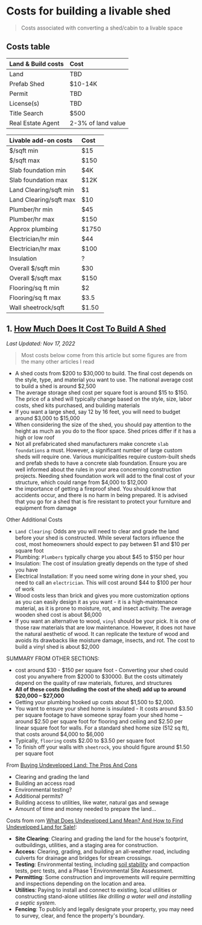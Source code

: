 # Costs for building a livable shed

> Costs associated with converting a shed/cabin to a livable space

## Costs table

| Land & Build costs | Cost               |
| :----------------- | :----------------- |
| Land               | TBD                |
| Prefab Shed        | $10-14K            |
| Permit             | TBD                |
| License(s)         | TBD                |
| Title Search       | $500               |
| Real Estate Agent  | 2-3% of land value |

| Livable add-on costs   | Cost  |
| :--------------------- | :---- |
| $/sqft min             | $15   |
| $/sqft max             | $150  |
| Slab foundation min    | $4K   |
| Slab foundation max    | $12K  |
| Land Clearing/sqft min | $1    |
| Land Clearing/sqft max | $10   |
| Plumber/hr min         | $45   |
| Plumber/hr max         | $150  |
| Approx plumbing        | $1750 |
| Electrician/hr min     | $44   |
| Electrician/hr max     | $100  |
| Insulation             | ?     |
| Overall $/sqft min     | $30   |
| Overall $/sqft max     | $150  |
| Flooring/sq ft min     | $2    |
| Flooring/sq ft max     | $3.5  |
| Wall sheetrock/sqft    | $1.50 |

## 1. [How Much Does It Cost To Build A Shed](https://www.urban-sheds.com/post/cost-to-build-a-shed)

_Last Updated: Nov 17, 2022_

> Most costs below come from this article but some figures are from the many other articles I read

- A shed costs from $200 to $30,000 to build. The final cost depends on the style, type, and material you want to use. The national average cost to build a shed is around $2,500
- The average storage shed cost per square foot is around $15 to $150. The price of a shed will typically change based on the style, size, labor costs, shed kits purchased, and building materials
- If you want a large shed, say 12 by 16 feet, you will need to budget around $3,000 to $15,000
- When considering the size of the shed, you should pay attention to the height as much as you do to the floor space. Shed prices differ if it has a high or low roof
- Not all prefabricated shed manufacturers make concrete `slab foundations` a must. However, a significant number of large custom sheds will require one. Various municipalities require custom-built sheds and prefab sheds to have a concrete slab foundation. Ensure you are well informed about the rules in your area concerning construction projects. Needing shed foundation work will add to the final cost of your structure, which could range from $4,000 to $12,000
- the importance of getting a fireproof shed. You should know that accidents occur, and there is no harm in being prepared. It is advised that you go for a shed that is fire resistant to protect your furniture and equipment from damage

Other Additional Costs

- `Land Clearing`: Odds are you will need to clear and grade the land before your shed is constructed. While several factors influence the cost, most homeowners should expect to pay between $1 and $10 per square foot
- Plumbing: `Plumbers` typically charge you about $45 to $150 per hour
- Insulation: The cost of insulation greatly depends on the type of shed you have
- Electrical Installation: If you need some wiring done in your shed, you need to call an `electrician`. This will cost around $44 to $100 per hour of work
- Wood costs less than brick and gives you more customization options as you can easily design it as you want - it is a high-maintenance material, as it is prone to moisture, rot, and insect activity. The average wooden shed cost is about $6,000
- If you want an alternative to wood, `vinyl` should be your pick. It is one of those raw materials that are low maintenance. However, it does not have the natural aesthetic of wood. It can replicate the texture of wood and avoids its drawbacks like moisture damage, insects, and rot. The cost to build a vinyl shed is about $2,000

SUMMARY FROM OTHER SECTIONS:

- cost around $30 - $150 per square foot - Converting your shed could cost you anywhere from $2000 to $30000. But the costs ultimately depend on the quality of raw materials, fixtures, and structures
- **All of these costs (including the cost of the shed) add up to around $20,000 – $27,000**
- Getting your plumbing hooked up costs about $1,500 to $2,000.
- You want to ensure your shed home is insulated - It costs around $3.50 per square footage to have someone spray foam your shed home – around $2.50 per square foot for flooring and ceiling and $2.50 per linear square foot for walls. For a standard shed home size (512 sq ft), that costs around $4,000 to $6,000
- Typically, `flooring` costs $2.00 to $3.50 per square foot
- To finish off your walls with `sheetrock`, you should figure around $1.50 per square foot

From [Buying Undeveloped Land: The Pros And Cons](https://www.rocketmortgage.com/learn/undeveloped-land)

- Clearing and grading the land
- Building an access road
- Environmental testing?
- Additional permits?
- Building access to utilities, like water, natural gas and sewage
- Amount of time and money needed to prepare the land...

Costs from rom [What Does Undeveloped Land Mean? And How to Find Undeveloped Land for Sale!](https://remarkableland.com/undeveloped-land-for-sale/):

- **Site Clearing**: Clearing and grading the land for the house's footprint, outbuildings, utilities, and a staging area for construction.
- **Access**: Clearing, grading, and building an all-weather road, including culverts for drainage and bridges for stream crossings.
- **Testing**: Environmental testing, including <ins>soil stability</ins> and compaction tests, perc tests, and a Phase 1 Environmental Site Assessment.
- **Permitting**: Some construction and improvements will require permitting and inspections depending on the location and area.
- **Utilities**: Paying to install and connect to existing, local utilities or constructing stand-alone utilities _like drilling a water well and installing a septic system_.
- **Fencing**: To publicly and legally designate your property, you may need to survey, clear, and fence the property's boundary.

